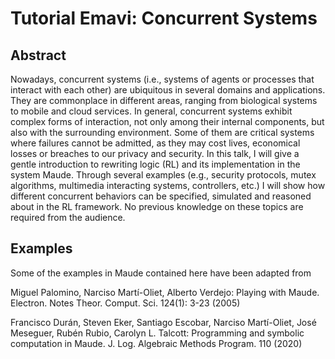 # Tutorial Emavi: Concurrent Systems

## Abstract

Nowadays, concurrent systems (i.e., systems of agents or processes that
interact with each other) are ubiquitous in several domains and applications.
They are commonplace in different areas, ranging from biological systems to
mobile and cloud services. In general, concurrent systems exhibit complex forms
of interaction, not only among their internal components, but also with the
surrounding environment. Some of them are critical systems where failures
cannot be admitted, as they may cost lives, economical losses or breaches to
our privacy and security. In this talk, I will give a gentle introduction to
rewriting logic (RL) and its implementation in the system Maude. Through
several examples (e.g., security protocols, mutex algorithms, multimedia
interacting systems, controllers, etc.)  I will show how different concurrent
behaviors can be specified, simulated and reasoned about in the RL framework.
No previous knowledge on these topics are required from the audience.

## Examples
Some of the examples in Maude contained here have been adapted from 

Miguel Palomino, Narciso Martí-Oliet, Alberto Verdejo: Playing with Maude.
Electron. Notes Theor. Comput. Sci. 124(1): 3-23 (2005)

Francisco Durán, Steven Eker, Santiago Escobar, Narciso Martí-Oliet, José
Meseguer, Rubén Rubio, Carolyn L. Talcott: Programming and symbolic computation
in Maude. J. Log. Algebraic Methods Program. 110 (2020)



